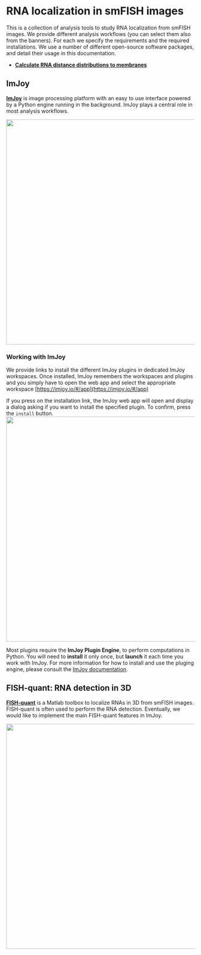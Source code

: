 
# RNA localization in smFISH images
This is a collection of analysis tools to study RNA localization from smFISH images.
 We provide different analysis workflows (you can select them also from the banners). For each we specify the requirements and the required installations. We use a number of different open-source software packages, and detail their usage in this documentation.

* [**Calculate RNA distance distributions to membranes**](membraneDistance/memb-overview.md)


## ImJoy
[**ImJoy**](https://imjoy.io/docs/#/) is image processing platform with an easy to use interface powered by a Python engine running in the background. ImJoy plays a central role in most analysis workflows.

<img src="https://raw.githubusercontent.com/muellerflorian/rna_loc/master/docs/img/imjoy-screenshot.png" width="600px"></img>

### Working with ImJoy

We provide links to install the different ImJoy plugins in dedicated ImJoy workspaces. Once installed, ImJoy remembers the workspaces and plugins and you simply have to open the web app and select the appropriate workspace [https://imjoy.io/#/app](https://imjoy.io/#/app)

If you press on the installation link, the ImJoy web app will open and display a dialog asking if you want to install the specified plugin. To confirm, press the `install` button.
<img
  src="https://raw.githubusercontent.com/muellerflorian/rna_loc/master/docs/img/install_plugin.png" width="600px"></img>

Most plugins require the **ImJoy Plugin Engine**, to perform computations in
Python. You will need to **install** it only once, but **launch** it each time
you work with ImJoy. For more information for how to install and use the pluging engine, please consult the [ImJoy documentation](https://imjoy.io/docs/#/user-manual?id=python-engine).

## FISH-quant: RNA detection in 3D

[**FISH-quant**](https://bitbucket.org/muellerflorian/fish_quant/) is a Matlab toolbox to localize RNAs in 3D from smFISH images. FISH-quant is often used to perform the RNA
detection. Eventually, we would like to implement the main FISH-quant features in ImJoy.

<img src="https://raw.githubusercontent.com/muellerflorian/rna_loc/master/docs/img/fq-screenshot.png" width="600px"></img>
